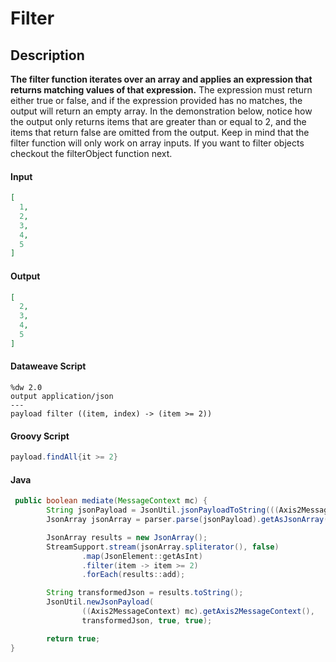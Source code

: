 # Filter

## Description

**The filter function iterates over an array and applies an expression that returns matching values of that expression.** The expression must return either true or false, and if the expression provided has no matches, the output will return an empty array. In the demonstration below, notice how the output only returns items that are greater than or equal to 2, and the items that return false are omitted from the output. Keep in mind that the filter function will only work on array inputs. If you want to filter objects checkout the filterObject function next.

#### Input
``` json
[
  1,
  2,
  3,
  4,
  5
]
```
#### Output

``` json
[
  2,
  3,
  4,
  5
]
```

#### Dataweave Script

```
%dw 2.0
output application/json
---
payload filter ((item, index) -> (item >= 2))
```

#### Groovy Script

``` groovy
payload.findAll{it >= 2}
```

#### Java

```java
 public boolean mediate(MessageContext mc) {
        String jsonPayload = JsonUtil.jsonPayloadToString(((Axis2MessageContext) mc).getAxis2MessageContext());
        JsonArray jsonArray = parser.parse(jsonPayload).getAsJsonArray();

        JsonArray results = new JsonArray();
        StreamSupport.stream(jsonArray.spliterator(), false)
                .map(JsonElement::getAsInt)
                .filter(item -> item >= 2)
                .forEach(results::add);

        String transformedJson = results.toString();
        JsonUtil.newJsonPayload(
                ((Axis2MessageContext) mc).getAxis2MessageContext(),
                transformedJson, true, true);

        return true;
}
```

